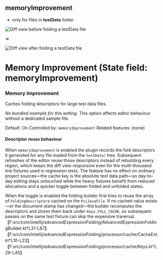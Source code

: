 ## memoryImprovement

* only for files in **testData** folder

![Diff view before folding a testData file](https://github.com/AntoniRokitnicki/AdvancedExpressionFolding/assets/3055326/89ccca5b-92ce-47ad-b051-7eabb39f94c2)

=>

![Diff view after folding a testData file](https://github.com/AntoniRokitnicki/AdvancedExpressionFolding/assets/3055326/440c30a8-1088-4e6a-bf25-bde6627aa7af)

# Memory Improvement (State field: memoryImprovement)

### Memory Improvement
Caches folding descriptors for large test data files.

_No bundled example for this setting._
This option affects editor behaviour without a dedicated sample file.

Default: On
Controlled by: `memoryImprovement`
Related features: (none)

#### Descriptor reuse behaviour

When `memoryImprovement` is enabled the plugin records the fold descriptors it generated for any file loaded from the `testData/` tree. Subsequent refreshes of the editor reuse those descriptors instead of rebuilding every region, which keeps the diff view responsive even for the multi-thousand line fixtures used in regression tests. The feature has no effect on ordinary project sources—the cache key is the absolute test data path—so day-to-day editing stays untouched while the heavy fixtures benefit from reduced allocations and a quicker toggle between folded and unfolded states.

When the toggle is enabled the folding builder first tries to reuse the array of `FoldingDescriptor`s cached on the `PsiJavaFile`. If no cached value exists—or the document stamp has changed—the builder recomputes the descriptors and stores them back under `Keys.FULL_CACHE`, so subsequent passes on the same test fixture can skip the expensive traversal.【F:src/com/intellij/advancedExpressionFolding/AdvancedExpressionFoldingBuilder.kt†L31-L67】【F:src/com/intellij/advancedExpressionFolding/processor/cache/CacheExt.kt†L10-L23】【F:src/com/intellij/advancedExpressionFolding/processor/cache/Keys.kt†L29-L45】
